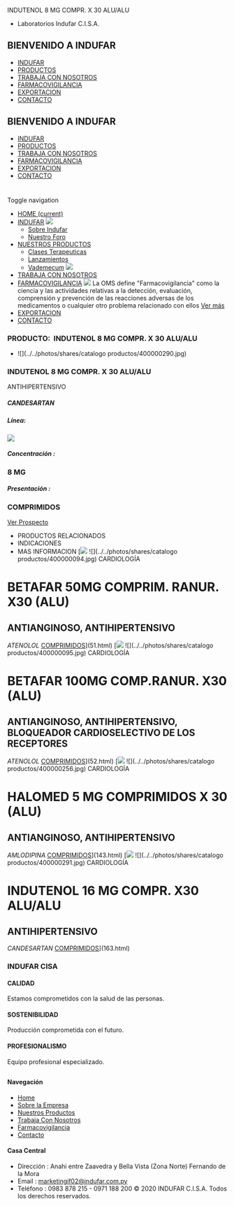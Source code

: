 INDUTENOL 8 MG COMPR. X 30 ALU/ALU
- Laboratorios Indufar C.I.S.A.
## BIENVENIDO A INDUFAR
* [INDUFAR](162.html#)
* [PRODUCTOS](162.html#)
* [TRABAJA CON NOSOTROS](162.html#)
* [FARMACOVIGILANCIA](162.html#)
* [EXPORTACION](162.html#)
* [CONTACTO](162.html#)
## BIENVENIDO A INDUFAR
* [INDUFAR](../../index.html)
* [PRODUCTOS](../../productos.html)
* [TRABAJA CON NOSOTROS](../../trabaja_con_nosotros.html)
* [FARMACOVIGILANCIA](../../farmacovigilancia.html)
* [EXPORTACION](../../exportacion.html)
* [CONTACTO](../../contacto.html)
# 
Toggle navigation
* [HOME (current)](../../index.html)
* [INDUFAR](162.html#) 
  [![ ](../../photos/shares/Sistema/Menu/indufar_menul.jpg)](../../institucional.html)
  - [Sobre Indufar](../../institucional.html)
  - [Nuestro Foro](../../blog.html)
* [NUESTROS PRODUCTOS](162.html#) 
  - [Clases Terapeuticas](../clases_terapeuticas.html)
  - [Lanzamientos](../lanzamientos.html)
  - [Vademecum](../../productos.html)
  [![ ](../../photos/shares/Sistema/Menu/productos.png)](../../productos.html)
* [TRABAJA CON NOSOTROS](../../trabaja_con_nosotros.html)
* [FARMACOVIGILANCIA](162.html#) 
  [![ ](../../photos/shares/Sistema/Menu/TUBOS.png)](../../farmacovigilancia.html)
  La OMS define "Farmacovigilancia" como la ciencia y las actividades relativas a la detección, evaluación, comprensión y prevención de las reacciones adversas de los medicamentos o cualquier otro problema relacionado con ellos
  [Ver más](../../farmacovigilancia.html)
* [EXPORTACION](../../exportacion.html)
* [CONTACTO](../../contacto.html)
### PRODUCTO:  INDUTENOL 8 MG COMPR. X 30 ALU/ALU
* ![](../../photos/shares/catalogo productos/400000290.jpg)
### **INDUTENOL 8 MG COMPR. X 30 ALU/ALU**
ANTIHIPERTENSIVO
##### **CANDESARTAN**
##### **Línea:**
[![](../../photos/shares/Laboratorios/lab_cardio.png)](../linea/5.html)
##### **Concentración :**
### 8 MG
##### **Presentación :**
### COMPRIMIDOS
[Ver Prospecto](https://www.indufar.com.py/files/shares/prospectos/400000290.pdf)
* PRODUCTOS RELACIONADOS
* INDICACIONES
* MAS INFORMACION
[![](../../photos/shares/Laboratorios/lab_cardio.png)
![](../../photos/shares/catalogo productos/400000094.jpg)
CARDIOLOGÍA
# BETAFAR 50MG COMPRIM. RANUR. X30 (ALU)
## ANTIANGINOSO, ANTIHIPERTENSIVO
*ATENOLOL*
[COMPRIMIDOS](162.html#)](51.html)
[![](../../photos/shares/Laboratorios/lab_cardio.png)
![](../../photos/shares/catalogo productos/400000095.jpg)
CARDIOLOGÍA
# BETAFAR 100MG COMP.RANUR. X30 (ALU)
## ANTIANGINOSO, ANTIHIPERTENSIVO, BLOQUEADOR CARDIOSELECTIVO DE LOS RECEPTORES
*ATENOLOL*
[COMPRIMIDOS](162.html#)](52.html)
[![](../../photos/shares/Laboratorios/lab_cardio.png)
![](../../photos/shares/catalogo productos/400000256.jpg)
CARDIOLOGÍA
# HALOMED 5 MG COMPRIMIDOS X 30 (ALU)
## ANTIANGINOSO, ANTIHIPERTENSIVO
*AMLODIPINA*
[COMPRIMIDOS](162.html#)](143.html)
[![](../../photos/shares/Laboratorios/lab_cardio.png)
![](../../photos/shares/catalogo productos/400000291.jpg)
CARDIOLOGÍA
# INDUTENOL 16 MG COMPR. X30 ALU/ALU
## ANTIHIPERTENSIVO
*CANDESARTAN*
[COMPRIMIDOS](162.html#)](163.html)
### INDUFAR CISA
#### CALIDAD
Estamos comprometidos con la salud de las personas.
#### SOSTENIBILIDAD
Producción comprometida con el futuro.
#### PROFESIONALISMO
Equipo profesional especializado.
## 
#### Navegación
* [Home](../../index.html)
* [Sobre la Empresa](../../institucional.html)
* [Nuestros Productos](../../productos.html)
* [Trabaja Con Nosotros](../../trabaja_con_nosotros.html)
* [Farmacovigilancia](../../farmacovigilancia.html)
* [Contacto](../../contacto.html)
#### Casa Central
* Dirección : Anahi entre Zaavedra y Bella Vista (Zona Norte) Fernando de la Mora
* Email : [marketingif02@indufar.com.py](mailto:marketingif02@indufar.com.py)
* Teléfono : 0983 878 215 - 0971 188 200
© 2020 INDUFAR C.I.S.A. Todos los derechos reservados.